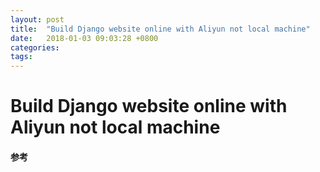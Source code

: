 ```yaml
---
layout: post
title:  "Build Django website online with Aliyun not local machine"
date:   2018-01-03 09:03:28 +0800
categories:  
tags: 
---
```


# Build Django website online with Aliyun not local machine #


#### 参考 ####

